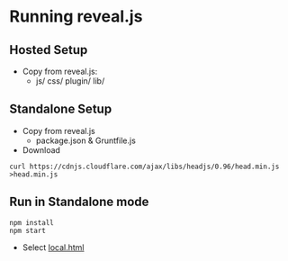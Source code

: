 # Running reveal.js

<!-- next -->

## Hosted Setup

* Copy from reveal.js:
  * js/ css/ plugin/ lib/

<!-- next -->

## Standalone Setup

* Copy from reveal.js
  * package.json & Gruntfile.js
* Download

```#!console
curl https://cdnjs.cloudflare.com/ajax/libs/headjs/0.96/head.min.js >head.min.js
```

<!-- nextsub -->

## Run in Standalone mode

```#!console
npm install
npm start
```

* Select [local.html](http://localhost:8000/slides/)
